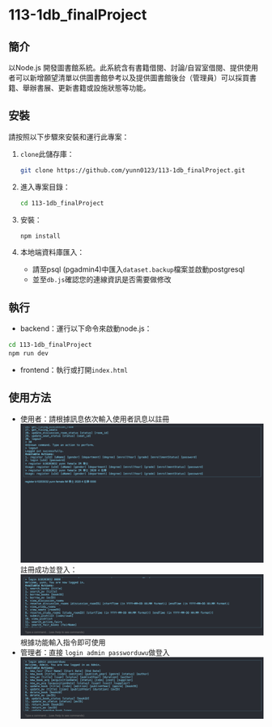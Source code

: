 # 113-1db_finalProject

## 簡介

以Node.js 開發圖書館系統。此系統含有書籍借閱、討論/自習室借閱、提供使用者可以新增願望清單以供圖書館參考以及提供圖書館後台（管理員）可以採買書籍、舉辦書展、更新書籍或設施狀態等功能。

## 安裝

請按照以下步驟來安裝和運行此專案：

1. `clone`此儲存庫：
   
   ```sh
   git clone https://github.com/yunn0123/113-1db_finalProject.git
   ```
2. 進入專案目錄：
   
   ```sh
   cd 113-1db_finalProject
   ```
3. 安裝：
   
   ```sh
   npm install
   ```
4. 本地端資料庫匯入：
   
   - 請至psql (pgadmin4)中匯入`dataset.backup`檔案並啟動postgresql
   - 並至`db.js`確認您的連線資訊是否需要做修改

## 執行

- backend：運行以下命令來啟動node.js：

```sh
cd 113-1db_finalProject
npm run dev
```

- frontend：執行或打開`index.html`

## 使用方法

- 使用者：請根據訊息依次輸入使用者訊息以註冊
  ![user](./intro_img/register.png)
  註冊成功並登入：
  ![user login](./intro_img/login.png)
  根據功能輸入指令即可使用
- 管理者：直接 `login admin passworduwu`做登入
  ![admin](./intro_img/admin.png)

